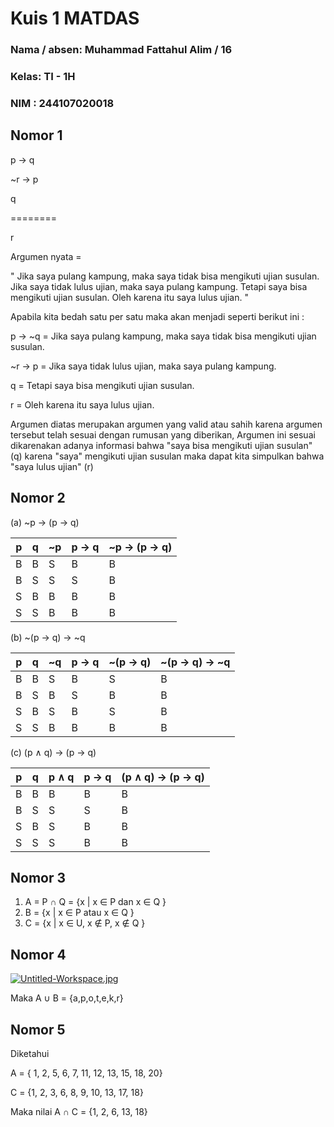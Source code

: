 # Kuis 1 MATDAS
### Nama / absen: Muhammad Fattahul Alim / 16
### Kelas: TI - 1H
### NIM : 244107020018


## Nomor 1

p → q

~r → p

q

========

r

Argumen nyata = 

" Jika saya pulang kampung, maka saya tidak bisa mengikuti ujian susulan. Jika saya tidak lulus ujian, maka saya pulang kampung. Tetapi saya bisa mengikuti ujian susulan. Oleh karena itu saya lulus ujian. "

Apabila kita bedah satu per satu maka akan menjadi seperti berikut ini :

p → ~q = Jika saya pulang kampung, maka saya tidak bisa mengikuti ujian susulan.

~r → p = Jika saya tidak lulus ujian, maka saya pulang kampung.

q = Tetapi saya bisa mengikuti ujian susulan.

r = Oleh karena itu saya lulus ujian.

Argumen diatas merupakan argumen yang valid atau sahih karena argumen tersebut telah sesuai dengan rumusan yang diberikan, Argumen ini sesuai dikarenakan adanya informasi bahwa "saya bisa mengikuti ujian susulan" (q) karena "saya" mengikuti ujian susulan maka dapat kita simpulkan bahwa "saya lulus ujian"  (r)


## Nomor 2
(a) ~p → (p → q)

| p   | q   | ~p  | p → q | ~p → (p → q) |
|-----|-----|-----|-------|--------------|
| B   | B   | S   | B     | B            |
| B   | S   | S   | S     | B            |
| S   | B   | B   | B     | B            |
| S   | S   | B   | B     | B            |

(b) ~(p → q) → ~q

| p   | q   | ~q  | p → q | ~(p → q) | ~(p → q) → ~q |
|-----|-----|-----|-------|----------|---------------|
| B   | B   | S   | B     | S        | B             |
| B   | S   | B   | S     | B        | B             |
| S   | B   | S   | B     | S        | B             |
| S   | S   | B   | B     | B        | B             |

(c) (p ∧ q) → (p → q)

| p   | q   | p ∧ q | p → q | (p ∧ q) → (p → q) |
|-----|-----|-------|-------|-------------------|
| B   | B   | B     | B     | B                 |
| B   | S   | S     | S     | B                 |
| S   | B   | S     | B     | B                 |
| S   | S   | S     | B     | B                 |





## Nomor 3

1. A = P ∩ Q = {x | x ∈ P dan x ∈ Q }
2. B = {x | x ∈ P atau x ∈ Q }
3. C = {x | x  ∈  U, x ∉  P, x ∉ Q }

## Nomor 4

[![Untitled-Workspace.jpg](https://i.postimg.cc/XqHhKKqc/Untitled-Workspace.jpg)](https://postimg.cc/XB5Q4Cwp)

Maka A ∪ B = {a,p,o,t,e,k,r}

## Nomor 5

Diketahui 

A = { 1, 2, 5, 6, 7, 11, 12, 13, 15, 18, 20}

C = {1, 2, 3, 6, 8, 9, 10, 13, 17, 18}

Maka nilai A ∩ C = {1, 2, 6, 13, 18} 